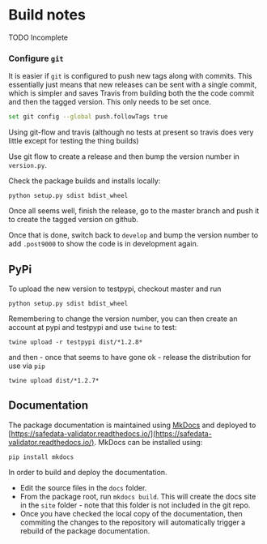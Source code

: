 # Build notes 

TODO Incomplete

### Configure `git`

It is easier if `git` is configured to push new tags along with commits. This essentially just means that new releases can be sent with a single commit, which is simpler and saves Travis from building both the the code commit and then the tagged version. This only needs to be set once.

```sh
set git config --global push.followTags true
```


Using git-flow and travis (although no tests at present so travis does very little except for testing the thing builds)

Use git flow to create a release and then bump the version number in `version.py`.

Check the package builds and installs locally:

```
python setup.py sdist bdist_wheel
```

Once all seems well,  finish the release, go to the master branch and push it to create the tagged version on github.

Once that is done, switch back to `develop` and bump the version number to add `.post9000` to show the code is in development again.

## PyPi

To upload the new version to testpypi, checkout master and run

```
python setup.py sdist bdist_wheel
```

Remembering to change the version number, you can then create an account at pypi and testpypi and use `twine` to test:

```
twine upload -r testpypi dist/*1.2.8*
```

and then - once that seems to have gone ok - release the distribution for use via `pip`

```
twine upload dist/*1.2.7*
```


## Documentation

The package documentation is maintained using [MkDocs](https://www.mkdocs.org/) and deployed to [https://safedata-validator.readthedocs.io/](https://safedata-validator.readthedocs.io/). MkDocs can be installed using:

```
pip install mkdocs
```


In order to build and deploy the documentation.

* Edit the source files in the `docs` folder.
* From the package root, run `mkdocs build`. This will create the docs site in the `site` folder - note that this folder is not included in the git repo.
* Once you have checked the local copy of the documentation, then commiting the changes to the repository will automatically trigger a rebuild of the package documentation.



